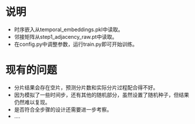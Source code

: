 # 说明
- 时序嵌入从temporal_embeddings.pkl中读取。
- 邻接矩阵从step1_adjacency_raw.pt中读取。
- 在config.py中调整参数，运行train.py即可开始训练。

# 现有的问题
- 分片结果会存在空片，预测分片数和实际分片过程配合得不好。
- 因为模拟了一些时间步，还有其他的随机部分，虽然设置了随机种子，但结果仍然难以复现。
- 是否符合全步骤的设计还需要进一步考察。
- ....